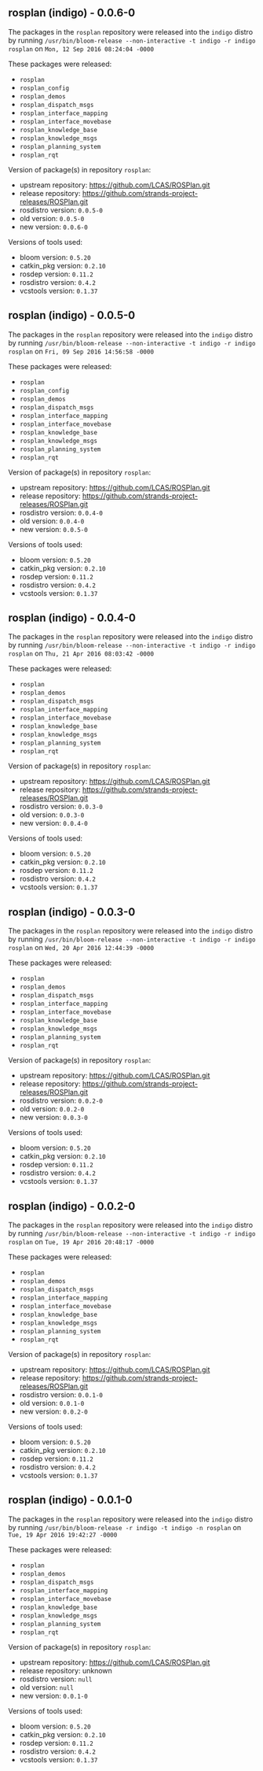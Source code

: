 ## rosplan (indigo) - 0.0.6-0

The packages in the `rosplan` repository were released into the `indigo` distro by running `/usr/bin/bloom-release --non-interactive -t indigo -r indigo rosplan` on `Mon, 12 Sep 2016 08:24:04 -0000`

These packages were released:
- `rosplan`
- `rosplan_config`
- `rosplan_demos`
- `rosplan_dispatch_msgs`
- `rosplan_interface_mapping`
- `rosplan_interface_movebase`
- `rosplan_knowledge_base`
- `rosplan_knowledge_msgs`
- `rosplan_planning_system`
- `rosplan_rqt`

Version of package(s) in repository `rosplan`:
- upstream repository: https://github.com/LCAS/ROSPlan.git
- release repository: https://github.com/strands-project-releases/ROSPlan.git
- rosdistro version: `0.0.5-0`
- old version: `0.0.5-0`
- new version: `0.0.6-0`

Versions of tools used:
- bloom version: `0.5.20`
- catkin_pkg version: `0.2.10`
- rosdep version: `0.11.2`
- rosdistro version: `0.4.2`
- vcstools version: `0.1.37`


## rosplan (indigo) - 0.0.5-0

The packages in the `rosplan` repository were released into the `indigo` distro by running `/usr/bin/bloom-release --non-interactive -t indigo -r indigo rosplan` on `Fri, 09 Sep 2016 14:56:58 -0000`

These packages were released:
- `rosplan`
- `rosplan_config`
- `rosplan_demos`
- `rosplan_dispatch_msgs`
- `rosplan_interface_mapping`
- `rosplan_interface_movebase`
- `rosplan_knowledge_base`
- `rosplan_knowledge_msgs`
- `rosplan_planning_system`
- `rosplan_rqt`

Version of package(s) in repository `rosplan`:
- upstream repository: https://github.com/LCAS/ROSPlan.git
- release repository: https://github.com/strands-project-releases/ROSPlan.git
- rosdistro version: `0.0.4-0`
- old version: `0.0.4-0`
- new version: `0.0.5-0`

Versions of tools used:
- bloom version: `0.5.20`
- catkin_pkg version: `0.2.10`
- rosdep version: `0.11.2`
- rosdistro version: `0.4.2`
- vcstools version: `0.1.37`


## rosplan (indigo) - 0.0.4-0

The packages in the `rosplan` repository were released into the `indigo` distro by running `/usr/bin/bloom-release --non-interactive -t indigo -r indigo rosplan` on `Thu, 21 Apr 2016 08:03:42 -0000`

These packages were released:
- `rosplan`
- `rosplan_demos`
- `rosplan_dispatch_msgs`
- `rosplan_interface_mapping`
- `rosplan_interface_movebase`
- `rosplan_knowledge_base`
- `rosplan_knowledge_msgs`
- `rosplan_planning_system`
- `rosplan_rqt`

Version of package(s) in repository `rosplan`:
- upstream repository: https://github.com/LCAS/ROSPlan.git
- release repository: https://github.com/strands-project-releases/ROSPlan.git
- rosdistro version: `0.0.3-0`
- old version: `0.0.3-0`
- new version: `0.0.4-0`

Versions of tools used:
- bloom version: `0.5.20`
- catkin_pkg version: `0.2.10`
- rosdep version: `0.11.2`
- rosdistro version: `0.4.2`
- vcstools version: `0.1.37`


## rosplan (indigo) - 0.0.3-0

The packages in the `rosplan` repository were released into the `indigo` distro by running `/usr/bin/bloom-release --non-interactive -t indigo -r indigo rosplan` on `Wed, 20 Apr 2016 12:44:39 -0000`

These packages were released:
- `rosplan`
- `rosplan_demos`
- `rosplan_dispatch_msgs`
- `rosplan_interface_mapping`
- `rosplan_interface_movebase`
- `rosplan_knowledge_base`
- `rosplan_knowledge_msgs`
- `rosplan_planning_system`
- `rosplan_rqt`

Version of package(s) in repository `rosplan`:
- upstream repository: https://github.com/LCAS/ROSPlan.git
- release repository: https://github.com/strands-project-releases/ROSPlan.git
- rosdistro version: `0.0.2-0`
- old version: `0.0.2-0`
- new version: `0.0.3-0`

Versions of tools used:
- bloom version: `0.5.20`
- catkin_pkg version: `0.2.10`
- rosdep version: `0.11.2`
- rosdistro version: `0.4.2`
- vcstools version: `0.1.37`


## rosplan (indigo) - 0.0.2-0

The packages in the `rosplan` repository were released into the `indigo` distro by running `/usr/bin/bloom-release --non-interactive -t indigo -r indigo rosplan` on `Tue, 19 Apr 2016 20:48:17 -0000`

These packages were released:
- `rosplan`
- `rosplan_demos`
- `rosplan_dispatch_msgs`
- `rosplan_interface_mapping`
- `rosplan_interface_movebase`
- `rosplan_knowledge_base`
- `rosplan_knowledge_msgs`
- `rosplan_planning_system`
- `rosplan_rqt`

Version of package(s) in repository `rosplan`:
- upstream repository: https://github.com/LCAS/ROSPlan.git
- release repository: https://github.com/strands-project-releases/ROSPlan.git
- rosdistro version: `0.0.1-0`
- old version: `0.0.1-0`
- new version: `0.0.2-0`

Versions of tools used:
- bloom version: `0.5.20`
- catkin_pkg version: `0.2.10`
- rosdep version: `0.11.2`
- rosdistro version: `0.4.2`
- vcstools version: `0.1.37`


## rosplan (indigo) - 0.0.1-0

The packages in the `rosplan` repository were released into the `indigo` distro by running `/usr/bin/bloom-release -r indigo -t indigo -n rosplan` on `Tue, 19 Apr 2016 19:42:27 -0000`

These packages were released:
- `rosplan`
- `rosplan_demos`
- `rosplan_dispatch_msgs`
- `rosplan_interface_mapping`
- `rosplan_interface_movebase`
- `rosplan_knowledge_base`
- `rosplan_knowledge_msgs`
- `rosplan_planning_system`
- `rosplan_rqt`

Version of package(s) in repository `rosplan`:
- upstream repository: https://github.com/LCAS/ROSPlan.git
- release repository: unknown
- rosdistro version: `null`
- old version: `null`
- new version: `0.0.1-0`

Versions of tools used:
- bloom version: `0.5.20`
- catkin_pkg version: `0.2.10`
- rosdep version: `0.11.2`
- rosdistro version: `0.4.2`
- vcstools version: `0.1.37`


